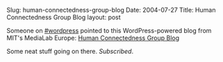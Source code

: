 Slug: human-connectedness-group-blog
Date: 2004-07-27
Title: Human Connectedness Group Blog
layout: post

Someone on <a href="irc://irc.freenode.net/wordpress">#wordpress</a> pointed to this WordPress-powered blog from MIT&#39;s MediaLab Europe: <a href="http://www.medialabeurope.org/hc/blog/">Human Connectedness Group Blog</a>

Some neat stuff going on there. *Subscribed*.
